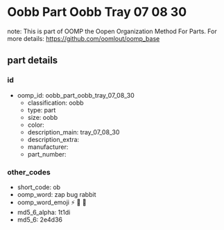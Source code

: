 # Oobb Part Oobb Tray 07 08 30  

note: This is part of OOMP the Oopen Organization Method For Parts. For more details: https://github.com/oomlout/oomp_base

##  part details





### id
* oomp_id: oobb_part_oobb_tray_07_08_30
  * classification: oobb
  * type: part
  * size: oobb
  * color: 
  * description_main: tray_07_08_30
  * description_extra: 
  * manufacturer: 
  * part_number: 

### other_codes
* short_code: ob
* oomp_word: zap bug rabbit
* oomp_word_emoji :zap: :bug: :rabbit:
* md5_6_alpha: 1t1di
* md5_6: 2e4d36